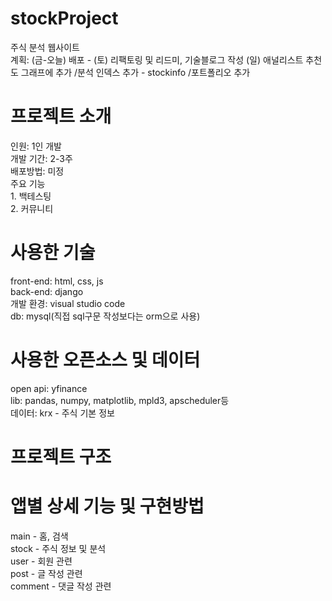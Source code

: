 # stockProject
주식 분석 웹사이트
<br>
계획: (금-오늘) 배포 - (토) 리팩토링 및 리드미, 기술블로그 작성 (일) 애널리스트 추천도 그래프에 추가 /분석 인덱스 추가 - stockinfo /포트폴리오 추가

<h1> 프로젝트 소개</h1>
인원: 1인 개발<br>
개발 기간: 2-3주<br>
배포방법: 미정<br>
주요 기능<br>
 1. 백테스팅<br>
 2. 커뮤니티<br>

<h1> 사용한 기술</h1>
front-end: html, css, js<br>
back-end: django<br>
개발 환경: visual studio code<br>
db: mysql(직접 sql구문 작성보다는 orm으로 사용)<br>

<h1> 사용한 오픈소스 및 데이터</h1>
open api: yfinance<br>
lib: pandas, numpy, matplotlib, mpld3, apscheduler등<br>
데이터: krx - 주식 기본 정보<br>

<h1>프로젝트 구조</h1>
<h1>앱별 상세 기능 및 구현방법</h1>
main - 홈, 검색 <br>
stock - 주식 정보 및 분석<br>
user - 회원 관련<br>
post - 글 작성 관련<br>
comment - 댓글 작성 관련
